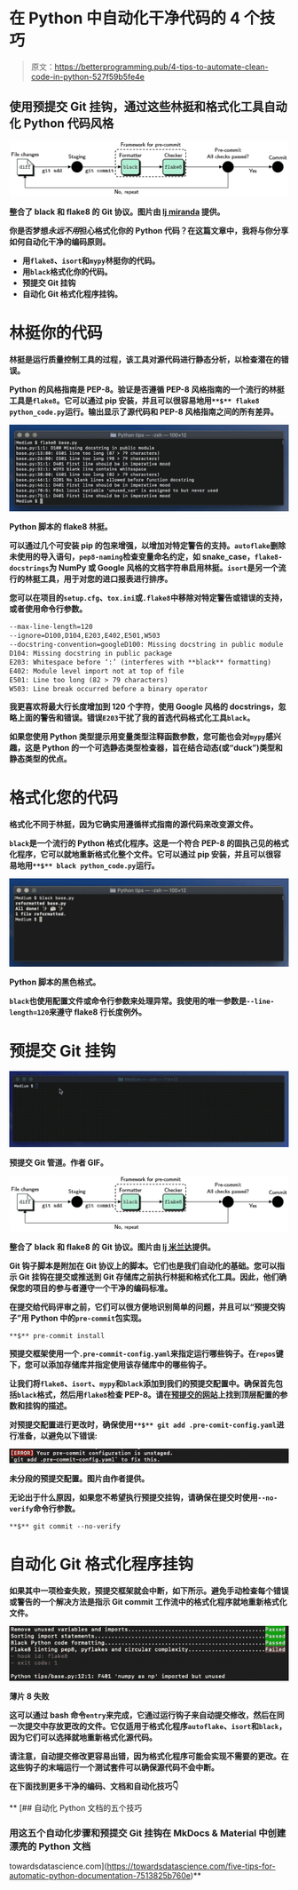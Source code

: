 # 在 Python 中自动化干净代码的 4 个技巧

> 原文：<https://betterprogramming.pub/4-tips-to-automate-clean-code-in-python-527f59b5fe4e>

## **使用预提交 Git 挂钩，通过这些林挺和格式化工具**自动化 Python 代码风格

**![](img/6a716de81e6677877bc907fa83e664ec.png)**

**整合了 black 和 flake8 的 Git 协议。图片由 [lj miranda](https://ljvmiranda921.github.io/notebook/2018/06/21/precommits-using-black-and-flake8/) 提供。**

**你是否梦想*永远不用*担心格式化你的 Python 代码？在这篇文章中，我将与你分享如何自动化干净的编码原则。**

*   **用`flake8`、`isort`和`mypy`林挺你的代码。**
*   **用`black`格式化你的代码。**
*   **预提交 Git 挂钩**
*   **自动化 Git 格式化程序挂钩。**

# **林挺你的代码**

**林挺是运行质量控制工具的过程，该工具对源代码进行静态分析，以检查潜在的错误。**

**Python 的风格指南是 PEP-8。验证是否遵循 PEP-8 风格指南的一个流行的林挺工具是`flake8`。它可以通过 pip 安装，并且可以很容易地用`**$** flake8 python_code.py`运行。输出显示了源代码和 PEP-8 风格指南之间的所有差异。**

**![](img/874aabe93492d0365e70f57fd15779de.png)**

**Python 脚本的 flake8 林挺。**

**可以通过几个可安装 pip 的包来增强，以增加对特定警告的支持。`autoflake`删除未使用的导入语句，`pep8-naming`检查变量命名约定，如 snake_case，`flake8-docstrings`为 NumPy 或 Google 风格的文档字符串启用林挺。`isort`是另一个流行的林挺工具，用于对您的进口报表进行排序。**

**您可以在项目的`setup.cfg`、`tox.ini`或`.flake8`中移除对特定警告或错误的支持，或者使用命令行参数。**

```
--max-line-length=120
--ignore=D100,D104,E203,E402,E501,W503
--docstring-convention=googleD100: Missing docstring in public module
D104: Missing docstring in public package
E203: Whitespace before ‘:’ (interferes with **black** formatting)
E402: Module level import not at top of file
E501: Line too long (82 > 79 characters)
W503: Line break occurred before a binary operator
```

**我更喜欢将最大行长度增加到 120 个字符，使用 Google 风格的 docstrings，忽略上面的警告和错误。错误`E203`干扰了我的首选代码格式化工具`black`。**

**如果您使用 Python 类型提示用变量类型注释函数参数，您可能也会对`mypy`感兴趣，这是 Python 的一个可选静态类型检查器，旨在结合动态(或“duck”)类型和静态类型的优点。**

# **格式化您的代码**

**格式化不同于林挺，因为它确实用遵循样式指南的源代码来改变源文件。**

**`black`是一个流行的 Python 格式化程序。这是一个符合 PEP-8 的固执己见的格式化程序，它可以就地重新格式化整个文件。它可以通过 pip 安装，并且可以很容易地用`**$** black python_code.py`运行。**

**![](img/fdce91e0b645a36d9816485daab762ab.png)**

**Python 脚本的黑色格式。**

**`black`也使用配置文件或命令行参数来处理异常。我使用的唯一参数是`--line-length=120`来遵守 flake8 行长度例外。**

# **预提交 Git 挂钩**

**![](img/f44b23f8b9db17644fc2ce7728ede06f.png)**

**预提交 Git 管道。作者 GIF。**

**![](img/6a716de81e6677877bc907fa83e664ec.png)**

**整合了 black 和 flake8 的 Git 协议。图片由 [lj 米兰达](https://ljvmiranda921.github.io/notebook/2018/06/21/precommits-using-black-and-flake8/)提供。**

**Git 钩子脚本是附加在 Git 协议上的脚本。它们也是我们自动化的基础。您可以指示 Git 挂钩在提交或推送到 Git 存储库之前执行林挺和格式化工具。因此，他们确保您的项目的参与者遵守一个干净的编码标准。**

**在提交给代码评审之前，它们可以很方便地识别简单的问题，并且可以“预提交钩子”用 Python 中的`pre-commit`包实现。**

```
**$** pre-commit install
```

**预提交框架使用一个`.pre-commit-config.yaml`来指定运行哪些钩子。在`repos`键下，您可以添加存储库并指定使用该存储库中的哪些钩子。**

**让我们将`flake8`、`isort`、`mypy`和`black`添加到我们的预提交配置中。确保首先包括`black`格式，然后用`flake8`检查 PEP-8。请在[预提交的网站](https://pre-commit.com/#adding-pre-commit-plugins-to-your-project)上找到顶层配置的参数和挂钩的描述。**

**对预提交配置进行更改时，确保使用`**$** git add .pre-comit-config.yaml`进行准备，以避免以下错误:**

**![](img/03da004281f6bd0ef4845f07a630dbde.png)**

**未分段的预提交配置。图片由作者提供。**

**无论出于什么原因，如果您不希望执行预提交挂钩，请确保在提交时使用`--no-verify`命令行参数。**

```
**$** git commit --no-verify
```

# **自动化 Git 格式化程序挂钩**

**如果其中一项检查失败，预提交框架就会中断，如下所示。避免手动检查每个错误或警告的一个解决方法是指示 Git commit 工作流中的格式化程序就地重新格式化文件。**

**![](img/94945f36ce498dd53e97a0869aee0735.png)**

**薄片 8 失败**

**这可以通过 bash 命令`entry`来完成，它通过运行钩子来自动提交修改，然后在同一次提交中存放更改的文件。它仅适用于格式化程序`autoflake`、`isort`和`black`，因为它们可以选择就地重新格式化源代码。**

**请注意，自动提交修改更容易出错，因为格式化程序可能会实现不需要的更改。在这些钩子的末端运行一个测试套件可以确保源代码不会中断。**

**在下面找到更多干净的编码、文档和自动化技巧👇**

**[](https://towardsdatascience.com/five-tips-for-automatic-python-documentation-7513825b760e) [## 自动化 Python 文档的五个技巧

### 用这五个自动化步骤和预提交 Git 挂钩在 MkDocs & Material 中创建漂亮的 Python 文档

towardsdatascience.com](https://towardsdatascience.com/five-tips-for-automatic-python-documentation-7513825b760e)**